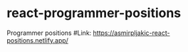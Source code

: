 # react-programmer-positions
Programmer positions
#Link:
https://asmirpljakic-react-positions.netlify.app/
